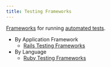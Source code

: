 ```yaml
---
title: Testing Frameworks
---
```


[Frameworks](Frameworks) for running [automated tests](Testing).

* By Application Framework
    - [Rails Testing Frameworks](Rails-Testing-Frameworks)
* By Language
    - [Ruby Testing Frameworks](Ruby-Testing-Frameworks)